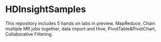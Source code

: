 HDInsightSamples
================

This repository includes 5 hands on labs in preview.  MapReduce, Chain multiple MR jobs together, data import and Hive, PivotTable&amp;PivotChart, Collaborative Filtering.
